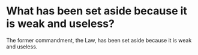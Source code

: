 # What has been set aside because it is weak and useless?

The former commandment, the Law, has been set aside because it is weak and useless.
